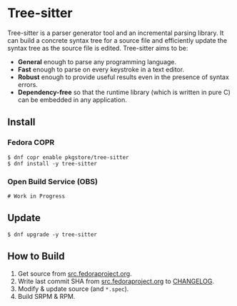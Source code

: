 # Tree-sitter

Tree-sitter is a parser generator tool and an incremental parsing library. It can build a concrete syntax tree for a source file and efficiently update the syntax tree as the source file is edited. Tree-sitter aims to be:

- **General** enough to parse any programming language.
- **Fast** enough to parse on every keystroke in a text editor.
- **Robust** enough to provide useful results even in the presence of syntax errors.
- **Dependency-free** so that the runtime library (which is written in pure C) can be embedded in any application.

## Install

### Fedora COPR

```
$ dnf copr enable pkgstore/tree-sitter
$ dnf install -y tree-sitter
```

### Open Build Service (OBS)

```
# Work in Progress
```

## Update

```
$ dnf upgrade -y tree-sitter
```

## How to Build

1. Get source from [src.fedoraproject.org](https://src.fedoraproject.org/rpms/tree-sitter).
2. Write last commit SHA from [src.fedoraproject.org](https://src.fedoraproject.org/rpms/tree-sitter) to [CHANGELOG](CHANGELOG).
3. Modify & update source (and `*.spec`).
4. Build SRPM & RPM.
